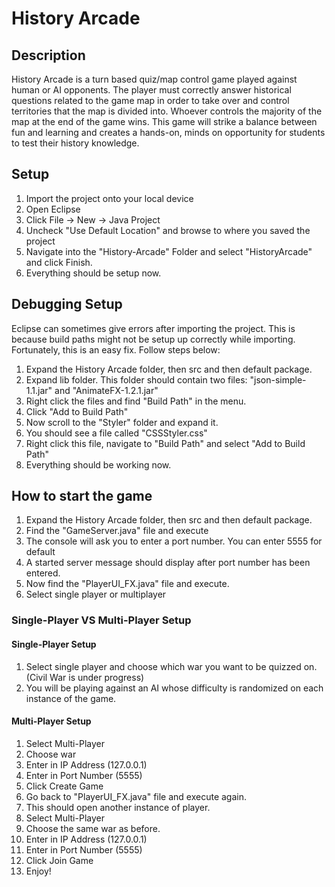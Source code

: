 # History Arcade
## Description
History Arcade is a turn based quiz/map control game played against human or AI opponents. The player must correctly answer historical questions related to the game map in order to take over and control territories that the map is divided into. Whoever controls the majority of the map at the end of the game wins. This game will strike a balance between fun and learning and creates a hands-on, minds on opportunity for students to test their history knowledge.
## Setup
1. Import the project onto your local device
2. Open Eclipse 
3. Click File -> New -> Java Project
4. Uncheck "Use Default Location" and browse to where you saved the project 
5. Navigate into the "History-Arcade" Folder and select "HistoryArcade" and click Finish.
6. Everything should be setup now. 
## Debugging Setup 
Eclipse can sometimes give errors after importing the project. This is because build paths might not be setup up correctly while importing. Fortunately, this is an easy fix. Follow steps below:
1. Expand the History Arcade folder, then src and then default package.
2. Expand lib folder. This folder should contain two files: "json-simple-1.1.jar" and "AnimateFX-1.2.1.jar" 
3. Right click the files and find "Build Path" in the menu. 
4. Click "Add to Build Path"
5. Now scroll to the "Styler" folder and expand it.
6. You should see a file called "CSSStyler.css"
7. Right click this file, navigate to "Build Path" and select "Add to Build Path" 
8. Everything should be working now.
## How to start the game
1. Expand the History Arcade folder, then src and then default package.
2. Find the "GameServer.java" file and execute
3. The console will ask you to enter a port number. You can enter 5555 for default 
4. A started server message should display after port number has been entered.
5. Now find the "PlayerUI_FX.java" file and execute. 
6. Select single player or multiplayer
### Single-Player VS Multi-Player Setup
#### Single-Player Setup 
1. Select single player and choose which war you want to be quizzed on. (Civil War is under progress)
2. You will be playing against an AI whose difficulty is randomized on each instance of the game.
#### Multi-Player Setup
1. Select Multi-Player
2. Choose war
3. Enter in IP Address (127.0.0.1) 
4. Enter in Port Number (5555)
5. Click Create Game
6. Go back to "PlayerUI_FX.java" file and execute again. 
7. This should open another instance of player. 
8. Select Multi-Player
9. Choose the same war as before. 
10. Enter in IP Address (127.0.0.1) 
11. Enter in Port Number (5555)
12. Click Join Game
13. Enjoy!

